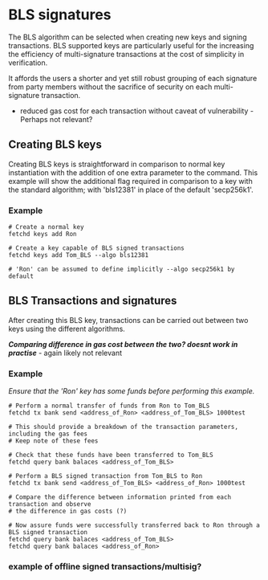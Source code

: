 # BLS signatures

The BLS algorithm can be selected when creating new keys and signing transactions. BLS supported keys are particularly useful for the increasing the efficiency of multi-signature transactions at the cost of simplicity in verification.

It affords the users a shorter and yet still robust grouping of each signature from party members without the sacrifice of security on each multi-signature transaction.

- reduced gas cost for each transaction without caveat of vulnerability - Perhaps not relevant?

## Creating BLS keys
Creating BLS keys is straightforward in comparison to normal key instantiation with the addition of one extra parameter to the command. This example will show the additional flag required in comparison to a key with the standard algorithm; with 'bls12381' in place of the default 'secp256k1'.

### Example
```
# Create a normal key
fetchd keys add Ron

# Create a key capable of BLS signed transactions
fetchd keys add Tom_BLS --algo bls12381

# 'Ron' can be assumed to define implicitly --algo secp256k1 by default
```

## BLS Transactions and signatures
After creating this BLS key, transactions can be carried out between two keys using the different algorithms.


***Comparing difference in gas cost between the two? doesnt work in practise*** - again likely not relevant

### Example
*Ensure that the 'Ron' key has some funds before performing this example.*

```
# Perform a normal transfer of funds from Ron to Tom_BLS
fetchd tx bank send <address_of_Ron> <address_of_Tom_BLS> 1000test

# This should provide a breakdown of the transaction parameters, including the gas fees
# Keep note of these fees

# Check that these funds have been transferred to Tom_BLS
fetchd query bank balaces <address_of_Tom_BLS>

# Perform a BLS signed transaction from Tom_BLS to Ron
fetchd tx bank send <address_of_Tom_BLS> <address_of_Ron> 1000test

# Compare the difference between information printed from each transaction and observe
# the difference in gas costs (?)

# Now assure funds were successfully transferred back to Ron through a BLS signed transaction 
fetchd query bank balaces <address_of_Tom_BLS>
fetchd query bank balaces <address_of_Ron>
```

### example of offline signed transactions/multisig?